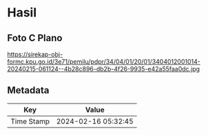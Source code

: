# Hasil

## Foto C Plano

https://sirekap-obj-formc.kpu.go.id/3e71/pemilu/pdpr/34/04/01/20/01/3404012001014-20240215-061124--4b28c896-db2b-4f26-9935-e42a55faa0dc.jpg


## Metadata

| Key        | Value               |
| ---------- | ------------------- |
| Time Stamp | 2024-02-16 05:32:45 |



